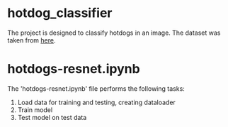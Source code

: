 # hotdog_classifier

The project is designed to classify hotdogs in an image.
The dataset was taken from [here](https://www.kaggle.com/datasets/yashvrdnjain/hotdognothotdog).

# hotdogs-resnet.ipynb

The 'hotdogs-resnet.ipynb' file performs the following tasks:
1. Load data for training and testing, creating dataloader
2. Train model
3. Test model on test data
